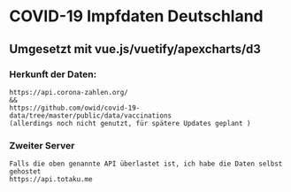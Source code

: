 # COVID-19 Impfdaten Deutschland

## Umgesetzt mit vue.js/vuetify/apexcharts/d3

### Herkunft der Daten:
```
https://api.corona-zahlen.org/
&&
https://github.com/owid/covid-19-data/tree/master/public/data/vaccinations
(allerdings noch nicht genutzt, für spätere Updates geplant )
```
### Zweiter Server
```
Falls die oben genannte API überlastet ist, ich habe die Daten selbst gehostet
https://api.totaku.me
```

